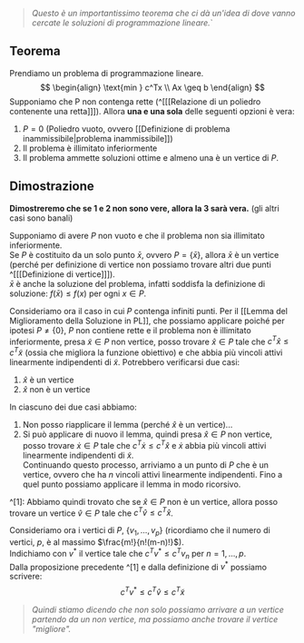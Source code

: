 >*Questo è un importantissimo teorema che ci dà un'idea di dove vanno cercate le soluzioni di programmazione lineare.*`
## Teorema
Prendiamo un problema di programmazione lineare.
$$
\begin{align}
\text{min } c^Tx \\
Ax \geq b  
\end{align}
$$
Supponiamo che P non contenga rette (^[[[Relazione di un poliedro contenente una retta]]]). Allora **una e una sola** delle seguenti opzioni è vera:
1. $P = 0$ (Poliedro vuoto, ovvero [[Definizione di problema inammissibile|problema inammissibile]])
2. Il problema è illimitato inferiormente
3. Il problema ammette soluzioni ottime e almeno una è un vertice di $P$.
## Dimostrazione
**Dimostreremo che se 1 e 2 non sono vere, allora la 3 sarà vera.** (gli altri casi sono banali)

Supponiamo di avere $P$ non vuoto e che il problema non sia illimitato inferiormente.  
Se $P$ è costituito da un solo punto $\bar{x}$, ovvero $P = \{\bar{x}\}$, allora $\bar{x}$ è un vertice (perché per definizione di vertice non possiamo trovare altri due punti ^[[[Definizione di vertice]]]).  
$\bar{x}$ è anche la soluzione del problema, infatti soddisfa la definizione di soluzione: $f(\bar{x}) \leq f(x)$ per ogni $x \in P$.

Consideriamo ora il caso in cui $P$ contenga infiniti punti. Per il [[Lemma del Miglioramento della Soluzione in PL]], che possiamo applicare poiché per ipotesi $P \neq \{0\}$, $P$ non contiene rette e il problema non è illimitato inferiormente, presa $\tilde{x} \in P$ non vertice, posso trovare $\hat{x} \in P$ tale che $c^T \hat{x} \leq c^T \tilde{x}$ (ossia che migliora la funzione obiettivo) e che abbia più vincoli attivi linearmente indipendenti di $\tilde{x}$.
Potrebbero verificarsi due casi:

1. $\hat{x}$ è un vertice
2. $\hat{x}$ non è un vertice

In ciascuno dei due casi abbiamo:
1. Non posso riapplicare il lemma (perché $\hat{x}$ è un vertice)...
2. Si può applicare di nuovo il lemma, quindi presa $\hat{x} \in P$ non vertice, posso trovare $\dot{x} \in P$ tale che $c^T \dot{x} \leq c^T \hat{x}$ e $\dot{x}$ abbia più vincoli attivi linearmente indipendenti di $\tilde{x}$.  
   Continuando questo processo, arriviamo a un punto di $P$ che è un vertice, ovvero che ha $n$ vincoli attivi linearmente indipendenti. Fino a quel punto possiamo applicare il lemma in modo ricorsivo.

^[1]: Abbiamo quindi trovato che se $\hat{x} \in P$ non è un vertice, allora posso trovare un vertice $\hat{v} \in P$ tale che $c^T \hat{v} \leq c^T \hat{x}$.

Consideriamo ora i vertici di $P$, $\{v_1, \dots, v_p\}$ (ricordiamo che il numero di vertici, $p$, è al massimo $\frac{m!}{n!(m-n)!}$).  
Indichiamo con $v^*$ il vertice tale che $c^T v^* \leq c^T v_n$ per $n = 1, \dots, p$.  
Dalla proposizione precedente ^[1] e dalla definizione di $v^*$ possiamo scrivere:
$$
c^T v^* \leq c^T \hat{v} \leq c^T \tilde{x}
$$
> *Quindi stiamo dicendo che non solo possiamo arrivare a un vertice partendo da un non vertice, ma possiamo anche trovare il vertice "migliore".*
